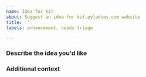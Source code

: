 ```yaml
---
name: Idea for Kit
about: Suggest an idea for kit.pyladies.com website
title: ''
labels: enhancement, needs triage

---
```


### Describe the idea you'd like
<!-- A clear and concise description of what you want to happen. -->
<!-- Got some time on your hands and want to contribute a patch? You're freaking awesome! Please include that below. -->

### Additional context
<!-- Add any other context or screenshots about the feature request here. -->
